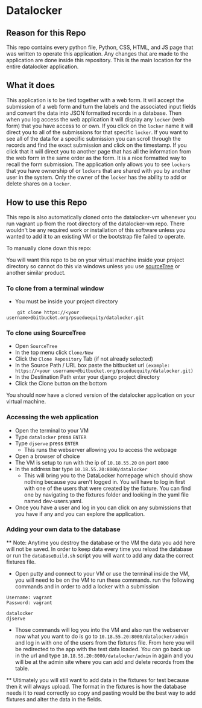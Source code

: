 # Datalocker #

## Reason for this Repo ##

This repo contains every python file, Python, CSS, HTML, and JS page that was written to operate this application. Any changes that are made to the application are done inside this repository. This is the main location for the entire datalocker application.

## What it does ##

This application is to be tied together with a web form. It will accept the submission of a web form and turn the labels and the associated input fields and convert the data into JSON formatted records in a database. Then when you log access the web application it will display any `locker` (web form) that you have access to or own. If you click on the `locker` name it will direct you to all of the submissions for that specific `locker`. If you want to see all of the data for a specific submission you can scroll through the records and find the exact submission and click on the timestamp. If you click that it will direct you to another page that has all the information from the web form in the same order as the form. It is a nice formatted way to recall the form submission. The application only allows you to see `lockers` that you have ownership of or `lockers` that are shared with you by another user in the system. Only the owner of the `locker` has the ability to add or delete shares on a `locker`.

## How to use this Repo ##

This repo is also automatically cloned onto the datalocker-vm whenever you run vagrant up from the root directory of the datalocker-vm repo. There wouldn't be any required work or installation of this software unless you wanted to add it to an existing VM or the bootstrap file failed to operate.

To manually clone down this repo:

You will want this repo to be on your virtual machine inside your project directory so cannot do this via windows unless you use [sourceTree](https://www.sourcetreeapp.com/) or another similar product.

### To clone from  a terminal window ###
* You must be inside your project directory
```
    git clone https://<your username>@bitbucket.org/psueduequity/datalocker.git
```

### To clone using SourceTree ###
* Open `SourceTree`
* In the top menu click `Clone/New`
* Click the `Clone Repository` Tab (if not already selected)
* In the Source Path / URL box paste the bitbucket url `(example: https://<your username>@bitbucket.org/psueduequity/datalocker.git)`
* In the Destination Path enter your django project directory
* Click the Clone button on the bottom

You should now have a cloned version of the datalocker application on your virtual machine.

### Accessing the web application ###
* Open the terminal to your VM
* Type `datalocker` press `ENTER`
* Type `djserve` press `ENTER`
    * This runs the webserver allowing you to access the webpage
* Open a browser of choice
* The VM is setup to run with the ip of `10.18.55.20` on port `8000`
* In the address bar type `10.18.55.20:8000/datalocker`
    * This will bring you to the DataLocker homepage which should show nothing because you aren't logged in. You will have to log in first with one of the users that were created by the fixture. You can find one by navigating to the fixtures folder and looking in the yaml file named dev-users.yaml.
* Once you have a user and log in you can click on any submissions that you have if any and you can explore the application.

### Adding your own data to the database ###

** Note: Anytime you destroy the database or the VM the data you add here will not be saved. In order to keep data every time you reload the database or run the `dataBaseBuild.sh` script you will want to add any data the correct fixtures file.

* Open putty and connect to your VM or use the terminal inside the VM, you will need to be on the VM to run these commands.
run the following commands and in order to add a locker with a submission

```
Username: vagrant
Password: vagrant

datalocker
djserve

```
* Those commands will log you into the VM and also run the webserver now what you want to do is go to `10.18.55.20:8000/datalocker/admin` and log in with one of the users from the fixtures file. From here you will be redirected to the app with the test data loaded. You can go back up in the url and type `10.18.55.20:8000/datalocker/admin` in again and you will be at the admin site where you can add and delete records from the table.


** Ultimately you will still want to add data in the fixtures for test because then it will always upload. The format in the fixtures is how the database needs it to read correctly so copy and pasting would be the best way to add fixtures and alter the data in the fields.